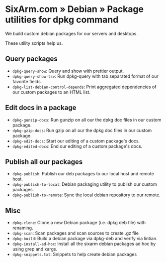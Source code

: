 # SixArm.com » Debian » Package utilities for dpkg command

We build custom debian packages for our servers and desktops.

These utility scripts help us.

## Query packages

* <code>dpkg-query-show</code>: Query and show with prettier output. 
* <code>dpkg-query-show-tsv</code>: Run dpkg-query with tab separated format of our favorite fields.
* <code>dpkg-list-debian-control-depends</code>: Print aggregated dependencies of our custom packages to an HTML list.

## Edit docs in a package

* <code>dpkg-gunzip-docs</code>: Run gunzip on all our the dpkg doc files in our custom package.
* <code>dpkg-gzip-docs</code>: Run gzip on all our the dpkg doc files in our custom package.
* <code>dpkg-edit-docs</code>: Start our editing of a custom package's docs.
* <code>dpkg-edited-docs</code>: End our editing of a custom package's docs.

## Publish all our packages

* <code>dpkg-publish</code>: Publish our deb packages to our local host and remote host.
* <code>dpkg-publish-to-local</code>: Debian packaging utility to publish our custom packages.
* <code>dpkg-publish-to-remote</code>: Sync the local debian repository to our remote.

## Misc

* <code>dpkg-clone</code>: Clone a new Debian package (i.e. dpkg deb file) with renaming.
* <code>dpkg-scan</code>: Scan packages and scan sources to create .gz file
* <code>dpkg-build</code>: Build a debian package via dpkg-deb and verify via lintian.
* <code>dpkg-install-ad-hoc</code>: Install all the sixarm debian packages ad hoc by using grep and xargs.
* <code>dpkg-snippets.txt</code>: Snippets to help create debian packages

